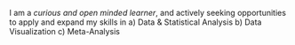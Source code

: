 I am a _*curious and open minded learner*_, and actively seeking opportunities to apply and expand my skills in
   a) Data & Statistical Analysis
   b) Data Visualization
   c) Meta-Analysis
